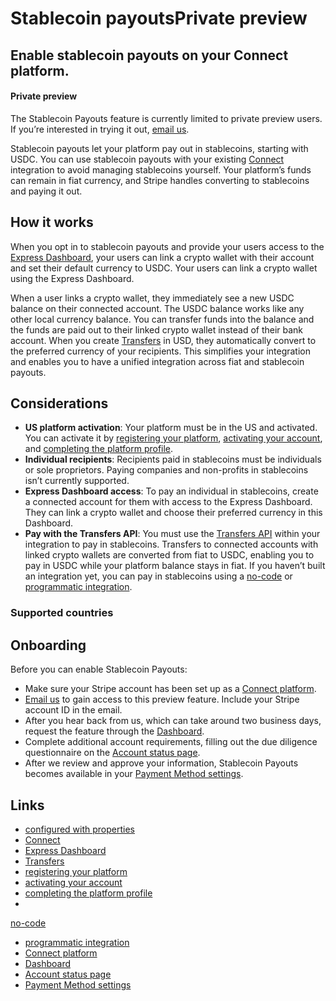 # Stablecoin payoutsPrivate preview

## Enable stablecoin payouts on your Connect platform.

#### Private preview

The Stablecoin Payouts feature is currently limited to private preview users. If
you’re interested in trying it out, [email
us](mailto:stablecoin-payouts@stripe.com).

Stablecoin payouts let your platform pay out in stablecoins, starting with USDC.
You can use stablecoin payouts with your existing
[Connect](https://docs.stripe.com/connect) integration to avoid managing
stablecoins yourself. Your platform’s funds can remain in fiat currency, and
Stripe handles converting to stablecoins and paying it out.

## How it works

When you opt in to stablecoin payouts and provide your users access to the
[Express Dashboard](https://docs.stripe.com/connect/express-dashboard), your
users can link a crypto wallet with their account and set their default currency
to USDC. Your users can link a crypto wallet using the Express Dashboard.

When a user links a crypto wallet, they immediately see a new USDC balance on
their connected account. The USDC balance works like any other local currency
balance. You can transfer funds into the balance and the funds are paid out to
their linked crypto wallet instead of their bank account. When you create
[Transfers](https://docs.stripe.com/api/transfers) in USD, they automatically
convert to the preferred currency of your recipients. This simplifies your
integration and enables you to have a unified integration across fiat and
stablecoin payouts.

## Considerations

- **US platform activation**: Your platform must be in the US and activated. You
can activate it by [registering your
platform](https://dashboard.stripe.com/connect/set-up), [activating your
account](https://dashboard.stripe.com/account/onboarding), and [completing the
platform profile](https://dashboard.stripe.com/connect/settings/profile).
- **Individual recipients**: Recipients paid in stablecoins must be individuals
or sole proprietors. Paying companies and non-profits in stablecoins isn’t
currently supported.
- **Express Dashboard access**: To pay an individual in stablecoins, create a
connected account for them with access to the Express Dashboard. They can link a
crypto wallet and choose their preferred currency in this Dashboard.
- **Pay with the Transfers API**: You must use the [Transfers
API](https://docs.stripe.com/api/transfers) within your integration to pay in
stablecoins. Transfers to connected accounts with linked crypto wallets are
converted from fiat to USDC, enabling you to pay in USDC while your platform
balance stays in fiat. If you haven’t built an integration yet, you can pay in
stablecoins using a
[no-code](https://docs.stripe.com/connect/add-and-pay-out-guide?dashboard-or-api?dashboard-or-api=dashboard)
or [programmatic
integration](https://docs.stripe.com/connect/add-and-pay-out-guide?dashboard-or-api?dashboard-or-api=api).

### Supported countries

## Onboarding

Before you can enable Stablecoin Payouts:

- Make sure your Stripe account has been set up as a [Connect
platform](https://dashboard.stripe.com/connect/set-up/welcome).
- [Email us](mailto:stablecoin-payouts@stripe.com) to gain access to this
preview feature. Include your Stripe account ID in the email.
- After you hear back from us, which can take around two business days, request
the feature through the
[Dashboard](https://dashboard.stripe.com/stablecoin-payouts/overview).
- Complete additional account requirements, filling out the due diligence
questionnaire on the [Account status
page](https://dashboard.stripe.com/account/status).
- After we review and approve your information, Stablecoin Payouts becomes
available in your [Payment Method
settings](https://dashboard.stripe.com/settings/connect/payment_methods).

## Links

- [configured with
properties](https://docs.stripe.com/connect/update-to-typeless-connect)
- [Connect](https://docs.stripe.com/connect)
- [Express Dashboard](https://docs.stripe.com/connect/express-dashboard)
- [Transfers](https://docs.stripe.com/api/transfers)
- [registering your platform](https://dashboard.stripe.com/connect/set-up)
- [activating your account](https://dashboard.stripe.com/account/onboarding)
- [completing the platform
profile](https://dashboard.stripe.com/connect/settings/profile)
-
[no-code](https://docs.stripe.com/connect/add-and-pay-out-guide?dashboard-or-api?dashboard-or-api=dashboard)
- [programmatic
integration](https://docs.stripe.com/connect/add-and-pay-out-guide?dashboard-or-api?dashboard-or-api=api)
- [Connect platform](https://dashboard.stripe.com/connect/set-up/welcome)
- [Dashboard](https://dashboard.stripe.com/stablecoin-payouts/overview)
- [Account status page](https://dashboard.stripe.com/account/status)
- [Payment Method
settings](https://dashboard.stripe.com/settings/connect/payment_methods)